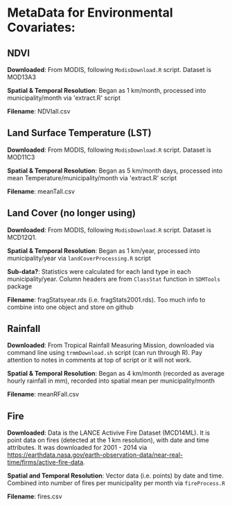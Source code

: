 # MetaData for Environmental Covariates:

## NDVI

**Downloaded**: From MODIS, following `ModisDownload.R` script. Dataset is MOD13A3

**Spatial & Temporal Resolution**: Began as 1 km/month, processed into municipality/month via 'extract.R' script

**Filename**: NDVIall.csv

## Land Surface Temperature (LST)

**Downloaded**: From MODIS, following `ModisDownload.R` script. Dataset is MOD11C3

**Spatial & Temporal Resolution**: Began as 5 km/month days, processed into mean Temperature/municipality/month via 'extract.R' script

**Filename**: meanTall.csv

## Land Cover (no longer using)

**Downloaded**: From MODIS, following `ModisDownload.R` script. Dataset is MCD12Q1.

**Spatial & Temporal Resolution**: Began as 1 km/year, processed into municipality/year via `landCoverProcessing.R` script

**Sub-data?**: Statistics were calculated for each land type in each municipality/year. Column headers are from `ClassStat` function in `SDMTools` package

**Filename**: fragStatsyear.rds (i.e. fragStats2001.rds). Too much info to combine into one object and store on github

## Rainfall

**Downloaded**: From Tropical Rainfall Measuring Mission, downloaded via command line using `trmmDownload.sh` script (can run through R). Pay attention to notes in comments at top of script or it will not work.

**Spatial & Temporal Resolution**: Began as 4 km/month (recorded as average hourly rainfall in mm), recorded into spatial mean per municipality/month

**Filename**: meanRFall.csv

## Fire

**Downloaded**: Data is the LANCE Activive Fire Dataset (MCD14ML). It is point data on fires (detected at the 1 km resolution), with date and time attributes. It was downloaded for 2001 - 2014 via https://earthdata.nasa.gov/earth-observation-data/near-real-time/firms/active-fire-data.

**Spatial and Temporal Resolution**: Vector data (i.e. points) by date and time. Combined into number of fires per municipality per month via `fireProcess.R`

**Filename**: fires.csv
